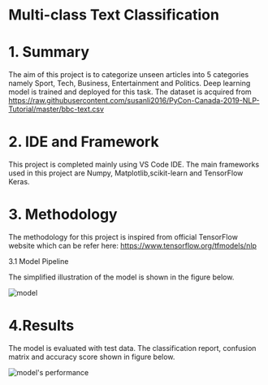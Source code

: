 # Multi-class Text Classification
# 1. Summary
The aim of this project is to categorize unseen articles into 5 categories namely Sport, Tech, Business, Entertainment and Politics. Deep learning model is trained and deployed for this task. The dataset is acquired from https://raw.githubusercontent.com/susanli2016/PyCon-Canada-2019-NLP-Tutorial/master/bbc-text.csv
# 2. IDE and Framework
This project is completed mainly using VS Code IDE. The main frameworks used in this project are Numpy, Matplotlib,scikit-learn and TensorFlow Keras.
# 3. Methodology
The methodology for this project is inspired from official TensorFlow website which can be refer here: https://www.tensorflow.org/tfmodels/nlp

3.1 Model Pipeline

The simplified illustration of the model is shown in the figure below.

![model](https://user-images.githubusercontent.com/124944787/220280441-4eb3f1d2-567b-4c77-956d-70e21d1c72f9.png)
# 4.Results
The model is evaluated with test data. The classification report, confusion matrix and accuracy score shown in figure below.

![model's performance](https://user-images.githubusercontent.com/124944787/221628738-5a71193b-8e3c-41f6-b83f-c8d0b62ff131.png)
